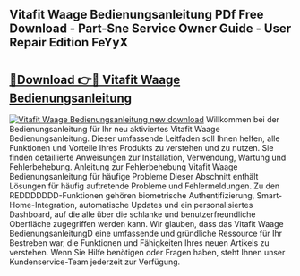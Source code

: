 ## Vitafit Waage Bedienungsanleitung PDf Free Download - Part-Sne Service Owner Guide - User Repair Edition FeYyX

# <h2><a href="http://df4zw8m.blite.top/?on=Vitafit+Waage+Bedienungsanleitung">🔗Download 👉🔴 Vitafit Waage Bedienungsanleitung</a></h2>

[![Vitafit Waage Bedienungsanleitung new download](https://i.imgur.com/lujVjoI.png)](http://df4zw8m.blite.top/?on=Vitafit+Waage+Bedienungsanleitung)
Willkommen bei der Bedienungsanleitung für Ihr neu aktiviertes Vitafit Waage Bedienungsanleitung. Dieser umfassende Leitfaden soll Ihnen helfen, alle Funktionen und Vorteile Ihres Produkts zu verstehen und zu nutzen. Sie finden detaillierte Anweisungen zur Installation, Verwendung, Wartung und Fehlerbehebung. Anleitung zur Fehlerbehebung Vitafit Waage Bedienungsanleitung für häufige Probleme Dieser Abschnitt enthält Lösungen für häufig auftretende Probleme und Fehlermeldungen. Zu den REDDDDDDD-Funktionen gehören biometrische Authentifizierung, Smart-Home-Integration, automatische Updates und ein personalisiertes Dashboard, auf die alle über die schlanke und benutzerfreundliche Oberfläche zugegriffen werden kann. Wir glauben, dass das Vitafit Waage BedienungsanleitungD eine umfassende und gründliche Ressource für Ihr Bestreben war, die Funktionen und Fähigkeiten Ihres neuen Artikels zu verstehen. Wenn Sie Hilfe benötigen oder Fragen haben, steht Ihnen unser Kundenservice-Team jederzeit zur Verfügung.
